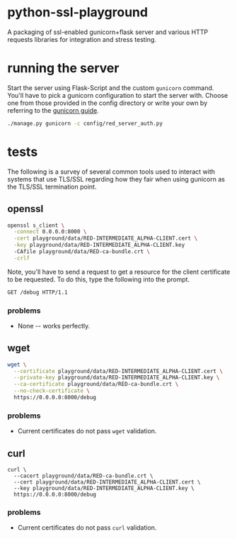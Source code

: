 python-ssl-playground
=====================

A packaging of ssl-enabled gunicorn+flask server and various HTTP requests
libraries for integration and stress testing.

# running the server

Start the server using Flask-Script and the custom `gunicorn` command. You'll
have to pick a gunicorn configuration to start the server with. Choose one from
those provided in the config directory or write your own by referring to the
[gunicorn guide](http://docs.gunicorn.org/en/latest/configure.html).

```bash
./manage.py gunicorn -c config/red_server_auth.py
```
# tests

The following is a survey of several common tools used to interact with systems
that use TLS/SSL regarding how they fair when using gunicorn as the TLS/SSL
termination point.

## openssl

```bash
openssl s_client \
  -connect 0.0.0.0:8000 \
  -cert playground/data/RED-INTERMEDIATE_ALPHA-CLIENT.cert \
  -key playground/data/RED-INTERMEDIATE_ALPHA-CLIENT.key
  -CAfile playground/data/RED-ca-bundle.crt \
  -crlf
```

Note, you'll have to send a request to get a resource for the client
certificate to be requested. To do this, type the following into the prompt.

```bash
GET /debug HTTP/1.1
```

### problems 

- None -- works perfectly.


## wget

```bash
wget \
  --certificate playground/data/RED-INTERMEDIATE_ALPHA-CLIENT.cert \
  --private-key playground/data/RED-INTERMEDIATE_ALPHA-CLIENT.key \
  --ca-certificate playground/data/RED-ca-bundle.crt \
  --no-check-certificate \
  https://0.0.0.0:8000/debug
```

### problems

- Current certificates do not pass `wget` validation.

## curl

```curl
curl \
  --cacert playground/data/RED-ca-bundle.crt \
  --cert playground/data/RED-INTERMEDIATE_ALPHA-CLIENT.cert \
  --key playground/data/RED-INTERMEDIATE_ALPHA-CLIENT.key \
  https://0.0.0.0:8000/debug
```

### problems

- Current certificates do not pass `curl` validation.
